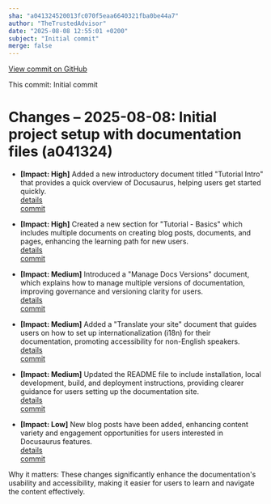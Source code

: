 ```yaml
---
sha: "a041324520013fc070f5eaa6640321fba0be44a7"
author: "TheTrustedAdvisor"
date: "2025-08-08 12:55:01 +0200"
subject: "Initial commit"
merge: false
---
```


[View commit on GitHub](https://github.com/TheTrustedAdvisor/FabricAdoptionFramework/commit/a041324520013fc070f5eaa6640321fba0be44a7)

This commit: Initial commit

# Changes – 2025-08-08: Initial project setup with documentation files (a041324)

- **[Impact: High]** Added a new introductory document titled "Tutorial Intro" that provides a quick overview of Docusaurus, helping users get started quickly.  
   [details](/docs/about/changes/2025-08-08-tutorial-intro)  
   [commit](https://github.com/TheTrustedAdvisor/FabricAdoptionFramework/commit/a041324520013fc070f5eaa6640321fba0be44a7)

- **[Impact: High]** Created a new section for "Tutorial - Basics" which includes multiple documents on creating blog posts, documents, and pages, enhancing the learning path for new users.  
   [details](/docs/about/changes/2025-08-08-tutorial-basics)  
   [commit](https://github.com/TheTrustedAdvisor/FabricAdoptionFramework/commit/a041324520013fc070f5eaa6640321fba0be44a7)

- **[Impact: Medium]** Introduced a "Manage Docs Versions" document, which explains how to manage multiple versions of documentation, improving governance and versioning clarity for users.  
   [details](/docs/about/changes/2025-08-08-manage-docs-versions)  
   [commit](https://github.com/TheTrustedAdvisor/FabricAdoptionFramework/commit/a041324520013fc070f5eaa6640321fba0be44a7)

- **[Impact: Medium]** Added a "Translate your site" document that guides users on how to set up internationalization (i18n) for their documentation, promoting accessibility for non-English speakers.  
   [details](/docs/about/changes/2025-08-08-translate-your-site)  
   [commit](https://github.com/TheTrustedAdvisor/FabricAdoptionFramework/commit/a041324520013fc070f5eaa6640321fba0be44a7)

- **[Impact: Medium]** Updated the README file to include installation, local development, build, and deployment instructions, providing clearer guidance for users setting up the documentation site.  
   [details](/docs/about/changes/2025-08-08-readme-update)  
   [commit](https://github.com/TheTrustedAdvisor/FabricAdoptionFramework/commit/a041324520013fc070f5eaa6640321fba0be44a7)

- **[Impact: Low]** New blog posts have been added, enhancing content variety and engagement opportunities for users interested in Docusaurus features.  
   [details](/docs/about/changes/2025-08-08-new-blog-posts)  
   [commit](https://github.com/TheTrustedAdvisor/FabricAdoptionFramework/commit/a041324520013fc070f5eaa6640321fba0be44a7)

Why it matters: These changes significantly enhance the documentation's usability and accessibility, making it easier for users to learn and navigate the content effectively.

